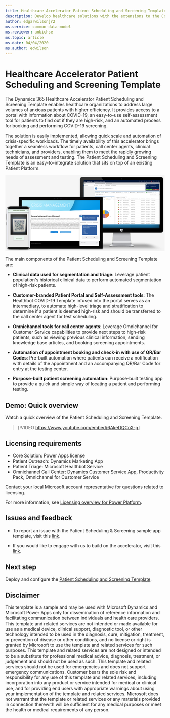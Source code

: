 ```yaml
---
title: Healthcare Accelerator Patient Scheduling and Screening Template - Dynamics 365 | Microsoft Docs
description: Develop healthcare solutions with the extensions to the Common Data Model and built-in forms and views of the Dynamics 365 Healthcare Accelerator.
author: edgarwilsonjr2
ms.service: common-data-model
ms.reviewer: anbichse
ms.topic: article
ms.date: 04/04/2020
ms.author: edwilson
---
```


# Healthcare Accelerator Patient Scheduling and Screening Template

The Dynamics 365 Healthcare Accelerator Patient Scheduling and Screening Template enables healthcare organizations to address large volumes of anxious patients with higher efficiency. It provides access to a portal with information about COVID-19, an easy-to-use self-assessment tool for patients to find out if they are high-risk, and an automated process for booking and performing COVID-19 screening.

The solution is easily implemented, allowing quick scale and automation of crisis-specific workloads. The timely availability of this accelerator brings together a seamless workflow for patients, call center agents, clinical technicians, and providers, enabling them to meet the rapidly growing needs of assessment and testing. The Patient Scheduling and Screening Template is an easy-to-integrate solution that sits on top of an existing Patient Platform. 

![Healthcare Accelerator Patient Scheduling and Screening Template](media/patient-scheduling-screening-template-platforms.png)

The main components of the Patient Scheduling and Screening Template are:

- **Clinical data used for segmentation and triage**: Leverage patient population's historical clinical data to perform automated segmentation of high-risk patients.

- **Customer-branded Patient Portal and Self-Assessment tools**: The Healthbot COVID-19 Template infused into the portal serves as an intermediary, to automate high-level triage and stratification to determine if a patient is deemed high-risk and should be transferred to the call center agent for test scheduling.

- **Omnichannel tools for call center agents**: Leverage Omnichannel for Customer Service capabilities to provide next steps to high-risk patients, such as viewing previous clinical information, sending knowledge base articles, and booking screening appointments.

- **Automation of appointment booking and check-in with use of QR/Bar Codes**: Pre-built automation where patients can receive a notification with details of the appointment and an accompanying QR/Bar Code for entry at the testing center.

- **Purpose-built patient screening automation**: Purpose-built testing app to provide a quick and simple way of locating a patient and performing testing.

## Demo: Quick overview

Watch a quick overview of the Patient Scheduling and Screening Template.

> [!VIDEO https://www.youtube.com/embed/6AkeDQCoX-g]

## Licensing requirements

- Core Solution: Power Apps license
- Patient Outreach: Dynamics Marketing App
- Patient Triage: Microsoft Healthbot Service
- Omnichannel Call Center: Dynamics Customer Service App, Productivity Pack, Omnichannel for Customer Service

Contact your local Microsoft account representative for questions related to licensing.

For more information, see [Licensing overview for Power Platform](https://docs.microsoft.com/power-platform/admin/pricing-billing-skus).

## Issues and feedback

-   To report an issue with the Patient Scheduling & Screening sample app
    template, visit this
    [link](mailto:dynindaccsupport@microsoft.com?subject=Assistance%20for%20Health%20Care%20Accelerator%20from%20Appsource).

-   If you would like to engage with us to build on the accelerator, visit this [link](https://aka.ms/cdmengage).

## Next step

Deploy and configure the [Patient Scheduling and Screening Template](patient-scheduling-screening-template-deploy.md).

## Disclaimer

This template is a sample and may be used with Microsoft Dynamics and Microsoft Power Apps only for dissemination of reference information and facilitating communication between individuals and health care providers. This template and related services are not intended or made available for use as a medical device, clinical support, diagnostic tool, or other technology intended to be used in the diagnosis, cure, mitigation, treatment, or prevention of disease or other conditions, and no license or right is granted by Microsoft to use the template and related services for such purposes. This template and related services are not designed or intended to be a substitute for professional medical advice, diagnosis, treatment, or judgement and should not be used as such. This template and related services should not be used for emergencies and does not support emergency communications.   Customer bears the sole risk and responsibility for any use of this template and related services, including incorporation into any product or service intended for medical or clinical use, and for providing end users with appropriate warnings about using your implementation of the template and related services. Microsoft does not warrant that the template or related services or any materials provided in connection therewith will be sufficient for any medical purposes or meet the health or medical requirements of any person.
